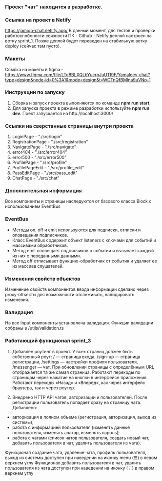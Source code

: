 ### Проект "чат" находится в разработке. 

### Ссылка на проект в Netify

https://jamigo-chat.netlify.app/ 
В данный момент, для тестов и проверки работоспобоности связности ПК - Github - Netify деплой настроен на ветку sprint_1. Позже деплой будет переведен на стабильную ветку deploy (сейчас там пусто).

### Макеты

Ссылка на макеты в figma - https://www.figma.com/file/LTd8BLXQLbYucrnJuUTI9F/Yamaleev-chat?type=design&node-id=0%3A1&mode=design&t=WCTnQfBMlna9uVNp-1

### Инструкции по запуску

1. Сборка и запуск проекта выполняются по команде **npm run start**.
2. Для запуска проекта в режиме разработки используйте **npm run dev**. Поект запускается на http://localhost:3000/

### Ссылки на сверстанные страницы внутри проекта

1. LoginPage - "./src/login"
2. RegistrationPage - "./src/registration"
3. NavigatePage - "./src/navigate"
4. error404 - "./src/error404"
5. error500 - "./src/error500"
6. ProfilePage - "./src/profile"
7. ProfilePageEdit - "./src/profile_edit"
8. PassEditPage - "./src/pass_edit"
9. ChatPage - "./src/chat"

### Дополнительная информация
Все компоненты и страницы наследуются от базового класса Block с использованием EventBus

### EventBus
- Методы on, off и emit используются для подписки, отписки и оповещения подписчиков.
- Класс EventBus содержит объект listeners с ключами для событий и массивами обработчиков.
- Метод emit оповещает подписчиков о событии и вызывает каждый из них с переданными данными.
- Метод off отписывает функцию-обработчик от события и удаляет ее из массива слушателей.

### Изменения свойств объектов
Изменение свойств компонентов ввода информации сделано через proxy-объекты для возможности отслеживать, валидировать изменения.

### Валидация
На все Input компоненты установлена валидация. Функции валидации собраны в /utils/validation.ts

### Работающий функционал sprint_3

1. Добавлен роутинг в проект.
У всех страниц должен быть собственный роут:
/ — страница входа,
/sign-up — страница регистрации,
/settings — настройки профиля пользователя,
/messenger — чат.
При обновлении страницы с определённым URL отображается та же самая страница. 
Работают переходы по страницам через нажатие на кнопки в интерфейсе приложения. 
Работают переходы «Назад» и «Вперёд», как через интерфейс браузера, так и через роутер.

2. Внедрено HTTP API чатов, авторизации и пользователей. 
После регистрации пользователь попадает сразу на страницу чата.
Добавлено:
- авторизация в полном объеме (регистрация, авторизация, выход из системы);
- работа с информацией пользователя (изменять данные пользователя, изменять аватар, изменять пароль);
- работа с чатами (список чатов пользователя, создать новый чат, добавить пользователя в чат, удалить пользователя из чата).

Функционал создание чата, удаление чата, профиль пользователя, выход из системы доступен при наведении на иконку menu (☰) в левом верхнем углу
Функционал добавить пользователя в чат, удалить пользователя из чата доступен при наведении на иконку (⋮) в правом верхнем углу
